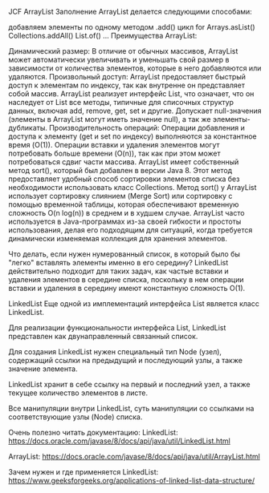 JCF
ArrayList
Заполнение ArrayList делается следующими способами:

добавляем элементы по одному методом .add()
цикл for
Arrays.asList()
Collections.addAll()
List.of()
...
Преимущества ArrayList:

Динамический размер: В отличие от обычных массивов, ArrayList может автоматически увеличивать и уменьшать свой размер в зависимости от количества элементов, которые в него добавляются или удаляются.
Произвольный доступ: ArrayList предоставляет быстрый доступ к элементам по индексу, так как внутренне он представляет собой массив.
ArrayList реализует интерфейс List, что означает, что он наследует от List все методы, типичные для списочных структур данных, включая add, remove, get, set и другие.
Допускает null-значения (элементы в ArrayList могут иметь значение null), а так же элементы-дубликаты.
Производительность операций: Операции добавления и доступа к элементу (get и set по индексу) выполняются за константное время (O(1)). Операции вставки и удаления элементов могут потребовать больше времени (O(n)), так как при этом может потребоваться сдвиг части массива.
ArrayList имеет собственный метод sort(), который был добавлен в версии Java 8. Этот метод предоставляет удобный способ сортировки элементов списка без необходимости использовать класс Collections. Метод sort() у ArrayList использует сортировку слиянием (Merge Sort) или сортировку с помощью временной таблицы, которая обеспечивают временную сложность O(n log(n)) в среднем и в худшем случае.
ArrayList часто используется в Java-программах из-за своей гибкости и простоты использования, делая его подходящим для ситуаций, когда требуется динамически изменяемая коллекция для хранения элементов.

Что делать, если нужен нумерованный список, в который было бы "легко" вставлять элементы именно в его середину?
LinkedList действительно подходит для таких задач, как частые вставки и удаления элементов в середине списка, поскольку в нем операции вставки и удаления в середину имеют константную сложность O(1).

LinkedList
Еще одной из имплементаций интерфейса List является класс LinkedList.

Для реализации функциональности интерфейса List, LinkedList представлен как двунаправленный связанный список.

Для создания LinkedList нужен специальный тип Node (узел), содержащий ссылки на предыдущий и последующий узлы, а также значение элемента.

LinkedList хранит в себе ссылку на первый и последний узел, а также текущее количество элементов в листе.

Все манипуляции внутри LinkedList, суть манипуляции со ссылками на соответствующие узлы (Node) списка.

Очень полезно читать документацию: LinkedList: https://docs.oracle.com/javase/8/docs/api/java/util/LinkedList.html

ArrayList: https://docs.oracle.com/javase/8/docs/api/java/util/ArrayList.html

Зачем нужен и где применяется LinkedList: https://www.geeksforgeeks.org/applications-of-linked-list-data-structure/